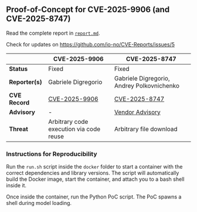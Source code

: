 ## Proof-of-Concept for CVE-2025-9906 (and CVE-2025-8747)

Read the complete report in [`report.md`](./report.md).

Check for updates on https://github.com/io-no/CVE-Reports/issues/5

|                 | CVE-2025-9906                                                   | CVE-2025-8747                                                                                  |
| --------------- | --------------------------------------------------------------- | ---------------------------------------------------------------------------------------------- |
| **Status**      | Fixed                                                           | Fixed                                                                                          |
| **Reporter(s)** | Gabriele Digregorio                                             | Gabriele Digregorio, Andrey Polkovnichenko                                                     |
| **CVE Record**  | [CVE-2025-9906](https://www.cve.org/CVERecord?id=CVE-2025-9906) | [CVE-2025-8747](https://www.cve.org/CVERecord?id=CVE-2025-8747)                                |
| **Advisory**    | -                                                               | [Vendor Advisory](https://github.com/keras-team/keras/security/advisories/GHSA-c9rc-mg46-23w3) |
| **Threat**      | Arbitrary code execution via code reuse                         | Arbitrary file download                                                                        |


### Instructions for Reproducibility

Run the `run.sh` script inside the `docker` folder to start a container with the correct dependencies and library versions.
The script will automatically build the Docker image, start the container, and attach you to a bash shell inside it.

Once inside the container, run the Python PoC script. The PoC spawns a shell during model loading.